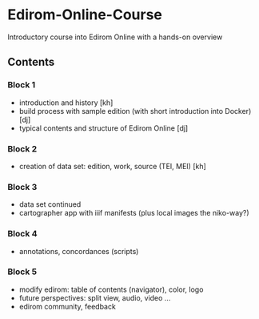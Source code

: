 # Edirom-Online-Course
Introductory course into Edirom Online with a hands-on overview

## Contents

### Block 1

- introduction and history [kh]
- build process with sample edition (with short introduction into Docker) [dj]
- typical contents and structure of Edirom Online [dj]

### Block 2

- creation of data set: edition, work, source (TEI, MEI) [kh]

### Block 3

- data set continued
- cartographer app with iiif manifests (plus local images the niko-way?)

### Block 4

- annotations, concordances (scripts)

### Block 5

- modify edirom: table of contents (navigator), color, logo
- future perspectives: split view, audio, video ...
- edirom community, feedback
